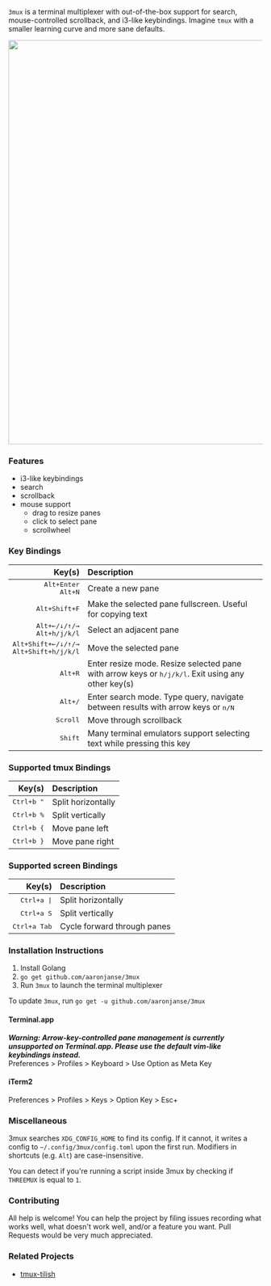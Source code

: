 `3mux` is a terminal multiplexer with out-of-the-box support for search, mouse-controlled scrollback, and i3-like keybindings. Imagine `tmux` with a smaller learning curve and more sane defaults.

[<img src="./demo.gif" width="800"/>](https://streamable.com/m2r57p)

<!--TODO: GIF!-->

### Features

* i3-like keybindings
* search
* scrollback
* mouse support
  * drag to resize panes
  * click to select pane
  * scrollwheel

### Key Bindings

| Key(s) | Description
|-------:|:------------
|<kbd>Alt+Enter</kbd><br><kbd>Alt+N</kbd> | Create a new pane
|<kbd>Alt+Shift+F</kbd> | Make the selected pane fullscreen. Useful for copying text
|<kbd>Alt+&larr;/&darr;/&uarr;/&rarr;</kbd><br><kbd>Alt+h/j/k/l</kbd> | Select an adjacent pane
|<kbd>Alt+Shift+&larr;/&darr;/&uarr;/&rarr;</kbd><br><kbd>Alt+Shift+h/j/k/l</kbd> | Move the selected pane
|<kbd>Alt+R</kbd> | Enter resize mode. Resize selected pane with arrow keys or <kbd>h/j/k/l</kbd>. Exit using any other key(s)
|<kbd>Alt+/</kbd> | Enter search mode. Type query, navigate between results with arrow keys or <kbd>n/N</kbd>
|<kbd>Scroll</kbd> | Move through scrollback
|<kbd>Shift</kbd> | Many terminal emulators support selecting text while pressing this key


### Supported tmux Bindings

| Key(s) | Description
|-------:|:------------
|<kbd>Ctrl+b "</kbd> | Split horizontally
|<kbd>Ctrl+b %</kbd> | Split vertically
|<kbd>Ctrl+b {</kbd> | Move pane left
|<kbd>Ctrl+b }</kbd> | Move pane right

### Supported screen Bindings

| Key(s) | Description
|-------:|:------------
|<kbd>Ctrl+a \|</kbd> | Split horizontally
|<kbd>Ctrl+a S</kbd> | Split vertically
|<kbd>Ctrl+a Tab</kbd> | Cycle forward through panes

### Installation Instructions

1. Install Golang
2. `go get github.com/aaronjanse/3mux`
3. Run `3mux` to launch the terminal multiplexer

To update `3mux`, run `go get -u github.com/aaronjanse/3mux`

#### Terminal.app
_**Warning: Arrow-key-controlled pane management is currently unsupported on Terminal.app. Please use the default vim-like keybindings instead.**_  
Preferences > Profiles > Keyboard > Use Option as Meta Key  

#### iTerm2
Preferences > Profiles > Keys > Option Key > Esc+

### Miscellaneous

3mux searches `XDG_CONFIG_HOME` to find its config. If it cannot, it writes a config to `~/.config/3mux/config.toml` upon the first run. Modifiers in shortcuts (e.g. `Alt`) are case-insensitive.

You can detect if you're running a script inside 3mux by checking if `THREEMUX` is equal to `1`.

### Contributing
All help is welcome! You can help the project by filing issues recording what works well, what doesn't work well, and/or a feature you want. Pull Requests would be very much appreciated.

### Related Projects
* [tmux-tilish](https://github.com/jabirali/tmux-tilish)
